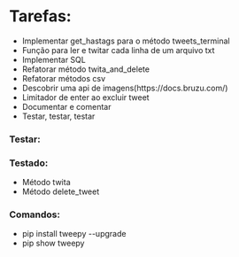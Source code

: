 <h1>Tarefas:</h1>
<ul>
    <li>Implementar get_hastags para o método tweets_terminal</li>
    <li>Função para ler e twitar cada linha de um arquivo txt</li>
    <li>Implementar SQL</li>
    <li>Refatorar método twita_and_delete</li>
    <li>Refatorar métodos csv</li>
    <li>Descobrir uma api de imagens(https://docs.bruzu.com/)</li>
    <li>Limitador de enter ao excluir tweet</li>
    <li>Documentar e comentar</li>
    <li>Testar, testar, testar</li>
</ul>
<h3>Testar:</h3>
<ul>
</ul>
<h3>Testado:</h3>
<ul>
    <li>Método twita</li>
    <li>Método delete_tweet</li>
</ul>
<h3>Comandos:</h3>
<ul>
    <li>pip install tweepy --upgrade</li>
    <li>pip show tweepy</li>
</ul>